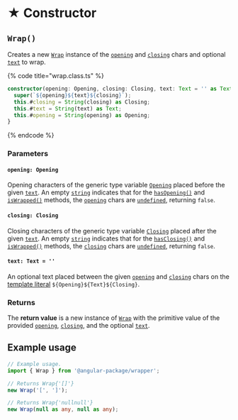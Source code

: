 # ★ Constructor

## `Wrap()`

Creates a new [`Wrap`](overview.md) instance of the [`opening`](constructor.md#opening-opening) and [`closing`](constructor.md#closing-closing) chars and optional [`text`](constructor.md#text-text) to wrap.&#x20;

{% code title="wrap.class.ts" %}
```typescript
constructor(opening: Opening, closing: Closing, text: Text = '' as Text) {
  super(`${opening}${text}${closing}`);
  this.#closing = String(closing) as Closing;
  this.#text = String(text) as Text;
  this.#opening = String(opening) as Opening;
}
```
{% endcode %}

### Parameters

#### `opening: Opening`

Opening characters of the generic type variable [`Opening`](generic-type-variables.md#wrap-opening) placed before the given [`text`](constructor.md#text-text). An empty [`string`](https://developer.mozilla.org/en-US/docs/Web/JavaScript/Reference/Global\_Objects/String) indicates that for the [`hasOpening()`](methods/instance/hasopening.md#wrap.prototype.hasopening) and [`isWrapped()`](methods/instance/iswrapped.md) methods, the [`opening`](accessors/opening.md) chars are [`undefined`](https://developer.mozilla.org/en-US/docs/Web/JavaScript/Reference/Global\_Objects/undefined), returning `false`.

#### `closing: Closing`

Closing characters of the generic type variable [`Closing`](generic-type-variables.md#wrap-closing) placed after the given [`text`](constructor.md#text-text). An empty [`string`](https://developer.mozilla.org/en-US/docs/Web/JavaScript/Reference/Global\_Objects/String) indicates that for the [`hasClosing()`](methods/instance/hasclosing.md) and [`isWrapped()`](methods/instance/iswrapped.md) methods, the [`closing`](accessors/closing.md) chars are [`undefined`](https://developer.mozilla.org/en-US/docs/Web/JavaScript/Reference/Global\_Objects/undefined), returning `false`.

#### `text: Text = ''`

An optional text placed between the given [`opening`](constructor.md#opening-opening) and [`closing`](constructor.md#closing-closing) chars on the [template literal](https://www.typescriptlang.org/docs/handbook/2/template-literal-types.html) `${Opening}${Text}${Closing}`.

### Returns

The **return value** is a new instance of [`Wrap`](overview.md) with the primitive value of the provided [`opening`](constructor.md#opening-opening), [`closing`](constructor.md#closing-closing), and the optional [`text`](constructor.md#text-text).

## Example usage

```typescript
// Example usage.
import { Wrap } from '@angular-package/wrapper';

// Returns Wrap{'[]'}
new Wrap('[', ']');

// Returns Wrap{'nullnull'}
new Wrap(null as any, null as any);
```
